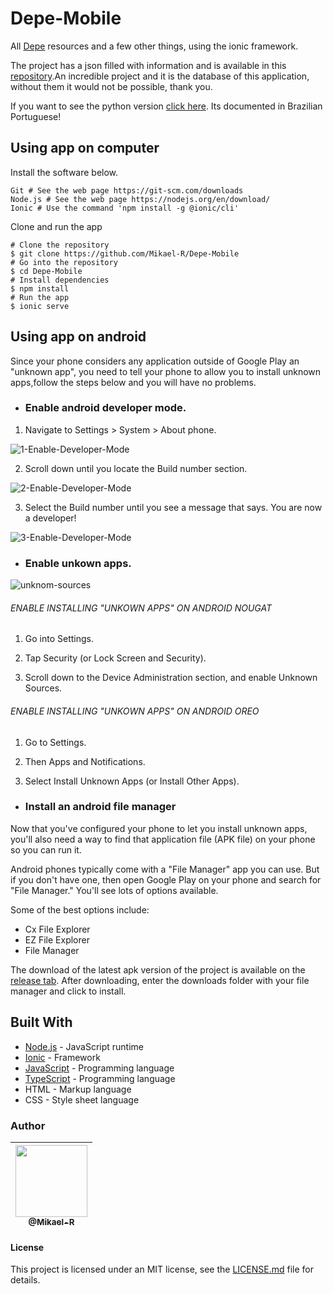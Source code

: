 # Depe-Mobile
All [Depe](https://github.com/Mikael-R/Depe) resources and a few other things, using the ionic framework.

The project has a json filled with information and is available in this [repository](https://github.com/Bowserinator/Periodic-Table-JSON).An incredible project and it is the database of this application, without them it would not be possible, thank you.

If you want to see the python version [click here](https://github.com/Mikael-R/Depe). Its documented in Brazilian Portuguese!

## Using app on computer
Install the software below.
```
Git # See the web page https://git-scm.com/downloads
Node.js # See the web page https://nodejs.org/en/download/
Ionic # Use the command 'npm install -g @ionic/cli'
```
Clone and run the app
```
# Clone the repository
$ git clone https://github.com/Mikael-R/Depe-Mobile
# Go into the repository
$ cd Depe-Mobile
# Install dependencies
$ npm install
# Run the app
$ ionic serve
```
## Using app on android
Since your phone considers any application outside of Google Play an "unknown app", you need to tell your phone to allow you to install unknown apps,follow the steps below and you will have no problems.

* ### Enable android developer mode.
1. Navigate to Settings > System > About phone.

![1-Enable-Developer-Mode](https://user-images.githubusercontent.com/60241602/80892288-3b409b80-8c9f-11ea-9eb1-95ff96c04e5e.png)

2. Scroll down until you locate the Build number section.

![2-Enable-Developer-Mode](https://user-images.githubusercontent.com/60241602/80892287-37ad1480-8c9f-11ea-9142-48ece23066f9.png)

3. Select the Build number until you see a message that says. You are now a developer!

![3-Enable-Developer-Mode](https://user-images.githubusercontent.com/60241602/80892293-40054f80-8c9f-11ea-866d-9c3c95ea9638.png)

* ### Enable unkown apps.

![unknom-sources](https://user-images.githubusercontent.com/60241602/80891346-c28b1080-8c99-11ea-96e0-7d79c8d2c1c1.png)

###### ENABLE INSTALLING "UNKOWN APPS" ON ANDROID NOUGAT
1. Go into Settings.

2. Tap Security (or Lock Screen and Security).

3. Scroll down to the Device Administration section, and enable Unknown Sources.

###### ENABLE INSTALLING "UNKOWN APPS" ON ANDROID OREO
1. Go to Settings.

2. Then Apps and Notifications.

3. Select Install Unknown Apps (or Install Other Apps).

* ### Install an android file manager
Now that you've configured your phone to let you install unknown apps, you'll also need a way to find that application file (APK file) on your phone so you can run it.

Android phones typically come with a "File Manager" app you can use. But if you don't have one, then open Google Play on your phone and search for "File Manager." You'll see lots of options available.

Some of the best options include:
* Cx File Explorer
* EZ File Explorer
* File Manager

The download of the latest apk version of the project is available on the [release tab](https://github.com/Mikael-R/Depe-Mobile/releases). After downloading, enter the downloads folder with your file manager and click to install.

## Built With

* [Node.js](https://nodejs.org/en/) - JavaScript runtime
* [Ionic](https://ionicframework.com/) - Framework
* [JavaScript](https://www.javascript.com/) - Programming language
* [TypeScript](https://www.typescriptlang.org/) - Programming language
* HTML - Markup language
* CSS - Style sheet language

### Author

| [<img src="https://user-images.githubusercontent.com/60241602/80879315-3b866a00-8c92-11ea-8ec7-2d722eb8e845.png" width=115><br><sub>@Mikael-R</sub>](https://github.com/Mikael-R) |
| :---: |

#### License
This project is licensed under an MIT license, see the [LICENSE.md](LICENSE.md) file for details.
